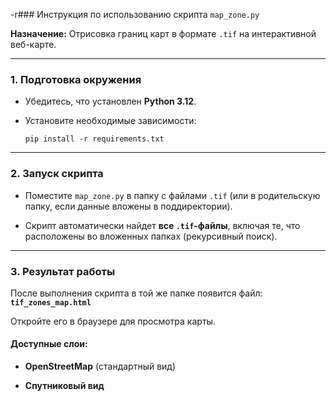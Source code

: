 -r### Инструкция по использованию скрипта `map_zone.py`

**Назначение:** Отрисовка границ карт в формате `.tif` на интерактивной веб-карте.

---

### **1. Подготовка окружения**

- Убедитесь, что установлен **Python 3.12**.
    
- Установите необходимые зависимости:

   ` pip install -r requirements.txt ` 

---

### **2. Запуск скрипта**

- Поместите `map_zone.py` в папку с файлами `.tif` (или в родительскую папку, если данные вложены в поддиректории).
    
- Скрипт автоматически найдет **все `.tif`-файлы**, включая те, что расположены во вложенных папках (рекурсивный поиск).
    
---

### **3. Результат работы**

После выполнения скрипта в той же папке появится файл:  
**`tif_zones_map.html`**

Откройте его в браузере для просмотра карты.

#### Доступные слои:

- **OpenStreetMap** (стандартный вид)
    
- **Спутниковый вид**